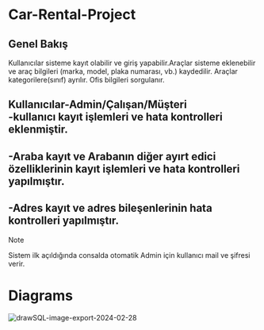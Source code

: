# Car-Rental-Project 
## Genel Bakış
Kullanıcılar sisteme kayıt olabilir ve giriş yapabilir.Araçlar sisteme eklenebilir ve araç bilgileri (marka, model, plaka numarası, vb.) kaydedilir. Araçlar kategorilere(sınıf) ayrılır. Ofis bilgileri sorgulanır. 

Kullanıcılar-Admin/Çalışan/Müşteri </br>
-kullanıcı kayıt işlemleri ve hata kontrolleri eklenmiştir.
-
-Araba kayıt ve Arabanın diğer ayırt edici özelliklerinin kayıt işlemleri ve hata kontrolleri yapılmıştır.
-
-Adres kayıt ve adres bileşenlerinin hata kontrolleri yapılmıştır.
-
> [!NOTE]
> Sistem ilk açıldığında consalda otomatik   Admin için kullanıcı mail ve şifresi verir.
>

# Diagrams
![drawSQL-image-export-2024-02-28](https://github.com/Otyom/AracKiralama/assets/105221368/8b8782a8-7b6f-4c83-ae31-4094fc3dc76c)
